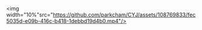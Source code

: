



<img width="10%"src="https://github.com/parkcham/CYJ/assets/108769833/fec5035d-e09b-416c-b418-1debbd19d4b0.mp4"/>
